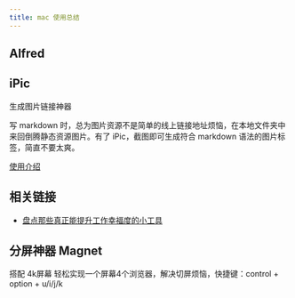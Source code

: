 ```yaml
---
title: mac 使用总结
---
```


## Alfred

## iPic

生成图片链接神器

写 markdown 时，总为图片资源不是简单的线上链接地址烦恼，在本地文件夹中来回倒腾静态资源图片。有了 iPic，截图即可生成符合 markdown 语法的图片标签，简直不要太爽。

[使用介绍](https://toolinbox.net/iPic/)

## 相关链接

- [盘点那些真正能提升工作幸福度的小工具](https://mp.weixin.qq.com/s/eNzJg4__s8DFQzjGPr51SA)

## 分屏神器 Magnet

搭配 4k屏幕 轻松实现一个屏幕4个浏览器，解决切屏烦恼，快捷键：control + option + u/i/j/k
